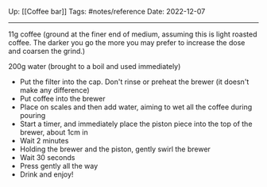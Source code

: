Up: [[Coffee bar]]
Tags: #notes/reference 
Date: 2022-12-07

____

11g coffee (ground at the finer end of medium, assuming this is light roasted coffee. The darker you go the more you may prefer to increase the dose and coarsen the grind.)

200g water (brought to a boil and used immediately)

- Put the filter into the cap. Don't rinse or preheat the brewer (it doesn't make any difference)
- Put coffee into the brewer
- Place on scales and then add water, aiming to wet all the coffee during pouring
- Start a timer, and immediately place the piston piece into the top of the brewer, about 1cm in
- Wait 2 minutes
- Holding the brewer and the piston, gently swirl the brewer
- Wait 30 seconds
- Press gently all the way
- Drink and enjoy!